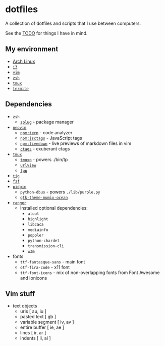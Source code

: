 # dotfiles

A collection of dotfiles and scripts that I use between computers.

See the [TODO](TODO.md) for things I have in mind.


## My environment

- [Arch Linux]( https://www.archlinux.org/ )
- [`i3`]( https://i3wm.org/ )
- [`vim`]( http://www.vim.org/ )
- [`zsh`]( https://wiki.archlinux.org/index.php/zsh )
- [`tmux`]( https://tmux.github.io/ )
- [`termite`]( https://wiki.archlinux.org/index.php/Termite )


## Dependencies

- `zsh`
	- [`zplug`]( https://zplug.sh/ ) - package manager
- [`neovim`]( https://neovim.io/ )
	- [`npm:tern`]( https://github.com/ternjs/tern ) - code analyzer
	- [`npm:jsctags`]( https://github.com/ramitos/jsctags ) - JavaScript tags
	- [`npm:livedown`]( https://github.com/shime/vim-livedown ) - live previews of markdown files in vim
	- [`ctags`]( https://www.archlinux.org/packages/extra/i686/ctags/ ) - exuberant ctags
- [`tmux`]( https://github.com/tmux/tmux )
	- [`tmuxp`]( https://github.com/tony/tmuxp ) - powers ./bin/tp
	- [`urlview`]( https://github.com/sigpipe/urlview )
	- [`fpp`]( https://github.com/facebook/PathPicker )
- [`tig`]( https://github.com/jonas/tig )
- [`fzf`]( https://github.com/junegunn/fzf )
- [`pidgin`]( https://pidgin.im/ )
	- `python-dbus` - powers `./lib/purple.py`
	- [`gtk-theme-numix-ocean`]( https://github.com/aaronjamesyoung/Numix-Ocean )
- [`ranger`]( https://github.com/hut/ranger )
	- installed optional dependencies:
		- `atool`
		- `highlight`
		- `libcaca`
		- `mediainfo`
		- `poppler`
		- `python-chardet`
		- `transmission-cli`
		- `w3m`
- fonts
	- `ttf-fantasque-sans` - main font
	- `otf-fira-code` - x11 font
	- `ttf-font-icons` - mix of non-overlapping fonts from Font Awesome and Ionicons

## Vim stuff

- text objects
	- uris [ au, iu ]
	- pasted text [ gb ]
	- variable segment [ iv, av ]
	- entire buffer [ ie, ae ]
	- lines [ ir, ar ]
	- indents [ ii, ai ]
